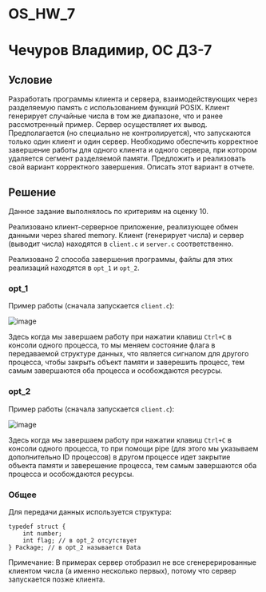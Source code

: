 # OS_HW_7
# Чечуров Владимир, ОС ДЗ-7

## Условие

Разработать программы клиента и сервера, взаимодействующих через разделяемую память с использованием функций POSIX. Клиент генерирует случайные числа в том же диапазоне, что и ранее рассмотренный пример. Сервер осуществляет их вывод. Предполагается (но специально не контролируется), что запускаются только один клиент и один сервер. Необходимо обеспечить корректное завершение работы для одного клиента и одного сервера, при котором удаляется сегмент разделяемой памяти. Предложить и реализовать свой вариант корректного завершения. Описать этот вариант в отчете.

## Решение

Данное задание выполнялось по критериям на оценку 10.

Реализовано клиент-серверное приложение, реализующее обмен данными через shared memory. Клиент (генерирует числа) и сервер (выводит числа) находятся в `client.c` и `server.c` соответственно.

Реализовано 2 способа завершения программы, файлы для этих реализаций находятся в `opt_1` и `opt_2`.

### opt_1

Пример работы (сначала запускается `client.c`):

![image](https://github.com/vladimirch-afk/OS_HW_7/assets/93833696/fd38e9af-ea23-41fd-ae4e-469478ca5370)


Здесь когда мы завершаем работу при нажатии клавиш `Ctrl+C` в консоли одного процесса, то мы меняем состояние флага в передаваемой структуре данных, что является сигналом для другого процесса, чтобы закрыть объект памяти и заверешить процесс, тем самым завершаются оба процесса и особождаются ресурсы.

### opt_2

Пример работы (сначала запускается `client.c`):

![image](https://github.com/vladimirch-afk/OS_HW_7/assets/93833696/48552f67-d7a2-43b8-a2de-c4289d46943e)


Здесь когда мы завершаем работу при нажатии клавиш `Ctrl+C` в консоли одного процесса, то при помощи pipe (для этого мы указываем дополнительно ID процессов) в другом процессе идет закрытие объекта памяти и заверешение процесса, тем самым завершаются оба процесса и особождаются ресурсы.

### Общее

Для передачи данных используется структура:

```
typedef struct {
    int number;
    int flag; // в opt_2 отсутствует
} Package; // в opt_2 называется Data
```
Примечание: В примерах сервер отобразил не все сгенерерированные клиентом числа (а именно несколько первых), потому что сервер запускается позже клиента.
